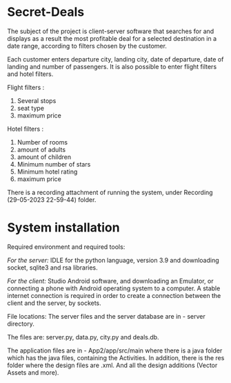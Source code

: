 # Secret-Deals
The subject of the project is client-server software that searches for and displays as a result the most profitable deal for a selected destination in a date range, according to filters chosen by the customer.

Each customer enters departure city, landing city, date of departure, date of landing and number of passengers. It is also possible to enter flight filters and hotel filters.

Flight filters :
1. Several stops
2. seat type
3. maximum price

Hotel filters :
1. Number of rooms
2. amount of adults
3. amount of children
4. Minimum number of stars
5. Minimum hotel rating
6. maximum price

There is a recording attachment of running the system, under Recording (29-05-2023 22-59-44) folder.

# System installation
Required environment and required tools:

_For the server:_ 
IDLE for the python language, version 3.9 and downloading socket, sqlite3 and rsa libraries.

_For the client:_ 
Studio Android software, and downloading an Emulator, or connecting a phone with Android operating system to a computer.
A stable internet connection is required in order to create a connection between the client and the server, by sockets.

File locations:
The server files and the server database are in - server directory. 

The files are:
server.py, data.py, city.py and deals.db.

The application files are in - App2/app/src/main where there is a java folder which has the
java files, containing the Activities. In addition, there is the res folder where the design files are
.xml. And all the design additions (Vector Assets and more).
